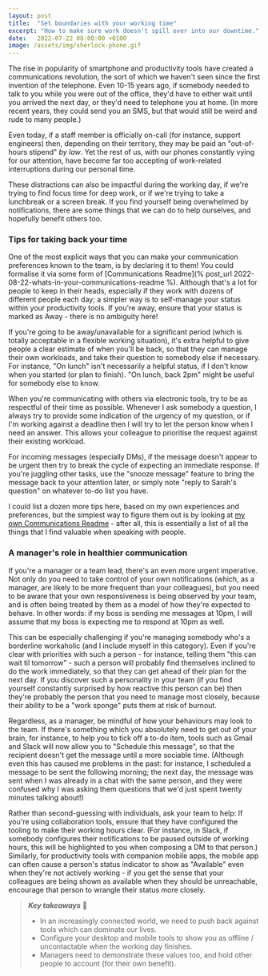 ```yaml
---
layout: post
title:  "Set boundaries with your working time"
excerpt: "How to make sure work doesn't spill over into our downtime."
date:   2022-07-22 08:00:00 +0100
image: /assets/img/sherlock-phone.gif
---
```


The rise in popularity of smartphone and productivity tools have created a communications revolution, the sort of which we haven't seen since the first invention of the telephone. Even 10-15 years ago, if somebody needed to talk to you while you were out of the office, they'd have to either wait until you arrived the next day, or they'd need to telephone you at home. (In more recent years, they could send you an SMS, but that would still be weird and rude to many people.)

Even today, if a staff member is officially on-call (for instance, support engineers) then, depending on their territory, they may be paid an "out-of-hours stipend" _by law_. Yet the rest of us, with our phones constantly vying for our attention, have become far too accepting of work-related interruptions during our personal time.

These distractions can also be impactful during the working day, if we're trying to find focus time for deep work, or if we're trying to take a lunchbreak or a screen break. If you find yourself being overwhelmed by notifications, there are some things that we can do to help ourselves, and hopefully benefit others too.

### Tips for taking back your time

One of the most explicit ways that you can make your communication preferences known to the team, is by declaring it to them! You could formalise it via some form of [Communications Readme](% post_url 2022-08-22-whats-in-your-communications-readme %). Although that's a lot for people to keep in their heads, especially if they work with dozens of different people each day; a simpler way is to self-manage your status within your productivity tools. If you're away, ensure that your status is marked as Away - there is no ambiguity here!

If you're going to be away/unavailable for a significant period (which is totally acceptable in a flexible working situation), it's extra helpful to give people a clear estimate of when you'll be back, so that they can manage their own workloads, and take their question to somebody else if necessary. For instance, "On lunch" isn't necessarily a helpful status, if I don't know when you started (or plan to finish). "On lunch, back 2pm" might be useful for somebody else to know.

When you're communicating with others via electronic tools, try to be as respectful of their time as possible. Whenever I ask somebody a question, I always try to provide some indication of the urgency of my question, or if I'm working against a deadline then I will try to let the person know when I need an answer. This allows your colleague to prioritise the request against their existing workload.

For incoming messages (especially DMs), if the message doesn't appear to be urgent then try to break the cycle of expecting an immediate response. If you're juggling other tasks, use the "snooze message" feature to bring the message back to your attention later, or simply note "reply to Sarah's question" on whatever to-do list you have.

I could list a dozen more tips here, based on my own experiences and preferences, but the simplest way to figure them out is by looking at [my own Communications Readme](https://github.com/neilstudd/neilstudd/blob/main/CommunicationsReadme.md) - after all, this is essentially a list of all the things that I find valuable when speaking with people.

### A manager's role in healthier communication

If you're a manager or a team lead, there's an even more urgent imperative. Not only do you need to take control of your own notifications (which, as a manager, are likely to be more frequent than your colleagues), but you need to be aware that your own responsiveness is being observed by your team, and is often being treated by them as a model of how they're expected to behave. In other words: if my boss is sending me messages at 10pm, I will assume that my boss is expecting me to respond at 10pm as well.

This can be especially challenging if you're managing somebody who's a borderline workaholic (and I include myself in this category). Even if you're clear with priorities with such a person - for instance, telling them "this can wait til tomorrow" - such a person will probably find themselves inclined to do the work immediately, so that they can get ahead of their plan for the next day. If you discover such a personality in your team (if you find yourself constantly surprised by how reactive this person can be) then they're probably the person that you need to manage most closely, because their ability to be a "work sponge" puts them at risk of burnout.

Regardless, as a manager, be mindful of how your behaviours may look to the team. If there's something which you absolutely need to get out of your brain, for instance, to help you to tick off a to-do item, tools such as Gmail and Slack will now allow you to "Schedule this message", so that the recipient doesn't get the message until a more sociable time. (Although even this has caused me problems in the past: for instance, I scheduled a message to be sent the following morning; the next day, the message was sent when I was already in a chat with the same person, and they were confused why I was asking them questions that we'd just spent twenty minutes talking about!)

Rather than second-guessing with individuals, ask your team to help: If you're using collaboration tools, ensure that they have configured the tooling to make their working hours clear. (For instance, in Slack, if somebody configures their notifications to be paused outside of working hours, this will be highlighted to you when composing a DM to that person.) Similarly, for productivity tools with companion mobile apps, the mobile app can often cause a person's status indicator to show as "Available" even when they're not actively working - if you get the sense that your colleagues are being shown as available when they should be unreachable, encourage that person to wrangle their status more closely. 

> **_Key takeaways_** 📝  
> * In an increasingly connected world, we need to push back against tools which can dominate our lives.
> * Configure your desktop and mobile tools to show you as offline / uncontactable when the working day finishes.
> * Managers need to demonstrate these values too, and hold other people to account (for their own benefit).